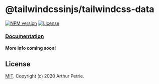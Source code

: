 # @tailwindcssinjs/tailwindcss-data

[![NPM version](https://badgen.net/npm/v/@tailwindcssinjs/tailwindcss-data)](https://www.npmjs.com/package/@tailwindcssinjs/tailwindcss-data)
[![License](https://badgen.net/npm/license/@tailwindcssinjs/tailwindcss-data)](https://www.npmjs.com/package/@tailwindcssinjs/tailwindcss-data)

### [Documentation](https://github.com/Arthie/tailwindcssinjs)

#### More info coming soon!

## License

[MIT](LICENSE). Copyright (c) 2020 Arthur Petrie.
